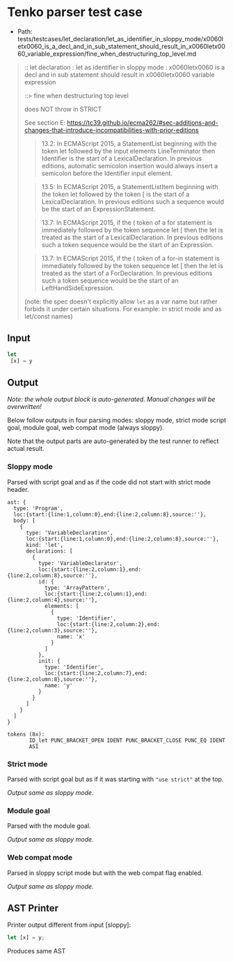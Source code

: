 # Tenko parser test case

- Path: tests/testcases/let_declaration/let_as_identifier_in_sloppy_mode/x0060letx0060_is_a_decl_and_in_sub_statement_should_result_in_x0060letx0060_variable_expression/fine_when_destructuring_top_level.md

> :: let declaration : let as identifier in sloppy mode : x0060letx0060 is a decl and in sub statement should result in x0060letx0060 variable expression
>
> ::> fine when destructuring top level
>
> does NOT throw in STRICT
>
> See section E: https://tc39.github.io/ecma262/#sec-additions-and-changes-that-introduce-incompatibilities-with-prior-editions
>
> > 13.2: In ECMAScript 2015, a StatementList beginning with the token let followed by the input elements LineTerminator then Identifier is the start of a LexicalDeclaration. In previous editions, automatic semicolon insertion would always insert a semicolon before the Identifier input element.
>
> > 13.5: In ECMAScript 2015, a StatementListItem beginning with the token let followed by the token [ is the start of a LexicalDeclaration. In previous editions such a sequence would be the start of an ExpressionStatement.
>
> > 13.7: In ECMAScript 2015, if the ( token of a for statement is immediately followed by the token sequence let [ then the let is treated as the start of a LexicalDeclaration. In previous editions such a token sequence would be the start of an Expression.
>
> > 13.7: In ECMAScript 2015, if the ( token of a for-in statement is immediately followed by the token sequence let [ then the let is treated as the start of a ForDeclaration. In previous editions such a token sequence would be the start of an LeftHandSideExpression.
>
> (note: the spec doesn't explicitly allow `let` as a var name but rather forbids it under certain situations. For example: in strict mode and as let/const names)

## Input

`````js
let 
 [x] = y
`````

## Output

_Note: the whole output block is auto-generated. Manual changes will be overwritten!_

Below follow outputs in four parsing modes: sloppy mode, strict mode script goal, module goal, web compat mode (always sloppy).

Note that the output parts are auto-generated by the test runner to reflect actual result.

### Sloppy mode

Parsed with script goal and as if the code did not start with strict mode header.

`````
ast: {
  type: 'Program',
  loc:{start:{line:1,column:0},end:{line:2,column:8},source:''},
  body: [
    {
      type: 'VariableDeclaration',
      loc:{start:{line:1,column:0},end:{line:2,column:8},source:''},
      kind: 'let',
      declarations: [
        {
          type: 'VariableDeclarator',
          loc:{start:{line:2,column:1},end:{line:2,column:8},source:''},
          id: {
            type: 'ArrayPattern',
            loc:{start:{line:2,column:1},end:{line:2,column:4},source:''},
            elements: [
              {
                type: 'Identifier',
                loc:{start:{line:2,column:2},end:{line:2,column:3},source:''},
                name: 'x'
              }
            ]
          },
          init: {
            type: 'Identifier',
            loc:{start:{line:2,column:7},end:{line:2,column:8},source:''},
            name: 'y'
          }
        }
      ]
    }
  ]
}

tokens (8x):
       ID_let PUNC_BRACKET_OPEN IDENT PUNC_BRACKET_CLOSE PUNC_EQ IDENT
       ASI
`````

### Strict mode

Parsed with script goal but as if it was starting with `"use strict"` at the top.

_Output same as sloppy mode._

### Module goal

Parsed with the module goal.

_Output same as sloppy mode._

### Web compat mode

Parsed in sloppy script mode but with the web compat flag enabled.

_Output same as sloppy mode._

## AST Printer

Printer output different from input [sloppy]:

````js
let [x] = y;
````

Produces same AST
